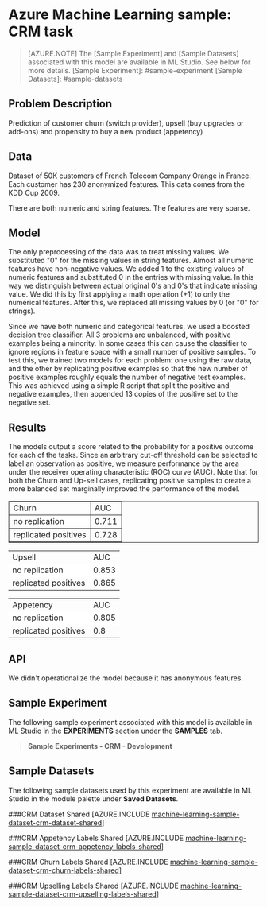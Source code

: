 <properties title="Azure Machine Learning Sample: CRM task" pageTitle="Machine Learning Sample: CRM task | Azure" description="A sample Azure Machine Learning experiment to develop multiple models that predict customer churn, upsell, and propensity to buy a new product." metaKeywords="" services="machine-learning" solutions="" documentationCenter="" authors="garye" manager="paulettm" editor="cgronlun"  videoId="" scriptId="" />

<tags ms.service="machine-learning" ms.workload="data-services" ms.tgt_pltfrm="na" ms.devlang="na" ms.topic="article" ms.date="10/23/2014" ms.author="garye" />


# Azure Machine Learning sample: CRM task

>[AZURE.NOTE]
>The [Sample Experiment] and [Sample Datasets] associated with this model are available in ML Studio. See below for more details.
[Sample Experiment]: #sample-experiment
[Sample Datasets]: #sample-datasets

<!--
- [Problem Description]
- [Data]
- [Model]
- [Results]
- [API]
- [Sample Experiment]
-->
[Problem Description]: #problem-description
[Data]: #data
[Model]: #model
[Results]: #results
[API]: #api

## Problem Description ##

Prediction of customer churn (switch provider), upsell (buy upgrades or add-ons) and propensity to buy a new product (appetency) 

## Data ##

Dataset of 50K customers of French Telecom Company Orange in France. Each customer has 230 anonymized features. This data comes from the KDD Cup 2009. 

There are both numeric and string features. The features are very sparse.
 
## Model ##

The only preprocessing of the data was to treat missing values. We substituted "0" for the missing values in string features. Almost all numeric features have non-negative values. We added 1 to the existing values of numeric features and substituted 0 in the entries with missing value. In this way we distinguish between actual original 0's and 0's that indicate missing value. We did this by first applying a math operation (+1) to only the numerical features. After this, we replaced all missing values by 0 (or "0" for strings). 

Since we have both numeric and categorical features, we used a boosted decision tree classifier. All 3 problems are unbalanced, with positive examples being a minority. In some cases this can cause the classifier to ignore regions in feature space with a small number of positive samples. To test this, we trained two models for each problem: one using the raw data, and the other by replicating positive examples so that the new number of positive examples roughly equals the number of negative test examples. This was achieved using a simple R script that split the positive and negative examples, then appended 13 copies of the positive set to the negative set. 

## Results ##

The models output a score related to the probability for a positive outcome for each of the tasks. Since an arbitrary cut-off threshold can be selected to label an observation as positive, we measure performance by the area under the receiver operating characteristic (ROC) curve (AUC). Note that for both the Churn and Up-sell cases, replicating positive samples to create a more balanced set marginally improved the performance of the model.  

<table border="1">
<tr><td>Churn</td><td>AUC</td></tr>
<tr style="background-color: #fff"><td>no replication</td><td>0.711</td></tr>
<tr><td>replicated positives</td><td>0.728</td></tr>
</table>


<table border="0">
<tr><td>Upsell</td><td>AUC</td></tr>
<tr style="background-color: #fff"><td>no replication</td><td>0.853</td></tr>
<tr><td>replicated positives</td><td>0.865</td></tr>
</table>


<table border="0">
<tr><td>Appetency</td><td>AUC</td></tr>
<tr style="background-color: #fff"><td>no replication</td><td>0.805</td></tr>
<tr><td>replicated positives</td><td>0.8</td></tr>
</table>

## API ##

We didn't operationalize the model because it has anonymous features.



## Sample Experiment

The following sample experiment associated with this model is available in ML Studio in the **EXPERIMENTS** section under the **SAMPLES** tab.

> **Sample Experiments - CRM - Development**

## Sample Datasets

The following sample datasets used by this experiment are available in ML Studio in the module palette under **Saved Datasets**.

###CRM Dataset Shared
[AZURE.INCLUDE [machine-learning-sample-dataset-crm-dataset-shared](../includes/machine-learning-sample-dataset-crm-dataset-shared.md)]

###CRM Appetency Labels Shared
[AZURE.INCLUDE [machine-learning-sample-dataset-crm-appetency-labels-shared](../includes/machine-learning-sample-dataset-crm-appetency-labels-shared.md)]

###CRM Churn Labels Shared
[AZURE.INCLUDE [machine-learning-sample-dataset-crm-churn-labels-shared](../includes/machine-learning-sample-dataset-crm-churn-labels-shared.md)]

###CRM Upselling Labels Shared
[AZURE.INCLUDE [machine-learning-sample-dataset-crm-upselling-labels-shared](../includes/machine-learning-sample-dataset-crm-upselling-labels-shared.md)]
<!--HONumber=27-->
